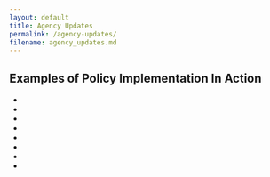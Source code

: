 ```yaml
---
layout: default
title: Agency Updates
permalink: /agency-updates/
filename: agency_updates.md
---
```


## Examples of Policy Implementation In Action

* 
* 
* 
* 
* 
* 
* 
* 
